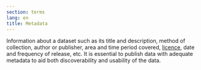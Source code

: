 ```yaml
---
section: terms
lang: en
title: Metadata
---
```


Information about a dataset such as its title and description, method of collection, author or publisher, area and time period covered, [licence](/glossary/en/terms/licence/), date and frequency of release, etc. It is essential to publish data with adequate metadata to aid both discoverability and usability of the data.
